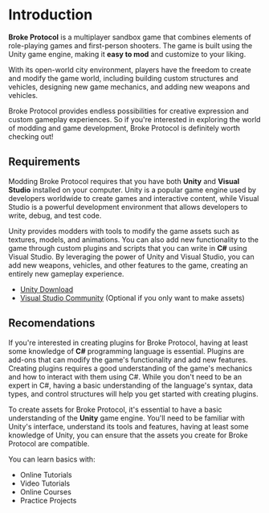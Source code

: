 # Introduction

**Broke Protocol** is a multiplayer sandbox game that combines elements of role-playing games and first-person shooters. The game is built using the Unity game engine, making it **easy to mod** and customize to your liking.

With its open-world city environment, players have the freedom to create and modify the game world, including building custom structures and vehicles, designing new game mechanics, and adding new weapons and vehicles.

Broke Protocol provides endless possibilities for creative expression and custom gameplay experiences. So if you're interested in exploring the world of modding and game development, Broke Protocol is definitely worth checking out!

## Requirements
Modding Broke Protocol requires that you have both **Unity** and **Visual Studio** installed on your computer. Unity is a popular game engine used by developers worldwide to create games and interactive content, while Visual Studio is a powerful development environment that allows developers to write, debug, and test code.

Unity provides modders with tools to modify the game assets such as textures, models, and animations. You can also add new functionality to the game through custom plugins and scripts that you can write in **C#** using Visual Studio. By leveraging the power of Unity and Visual Studio, you can add new weapons, vehicles, and other features to the game, creating an entirely new gameplay experience.

- [Unity Download](https://unity.com/download)
- [Visual Studio Community](https://visualstudio.microsoft.com/es/vs/community/) (Optional if you only want to make assets)

## Recomendations
If you're interested in creating plugins for Broke Protocol, having at least some knowledge of **C#** programming language is essential. Plugins are add-ons that can modify the game's functionality and add new features. Creating plugins requires a good understanding of the game's mechanics and how to interact with them using C#. While you don't need to be an expert in C#, having a basic understanding of the language's syntax, data types, and control structures will help you get started with creating plugins.

To create assets for Broke Protocol, it's essential to have a basic understanding of the **Unity** game engine. You'll need to be familiar with Unity's interface, understand its tools and features, having at least some knowledge of Unity, you can ensure that the assets you create for Broke Protocol are compatible.

You can learn basics with:
- Online Tutorials
- Video Tutorials
- Online Courses
- Practice Projects